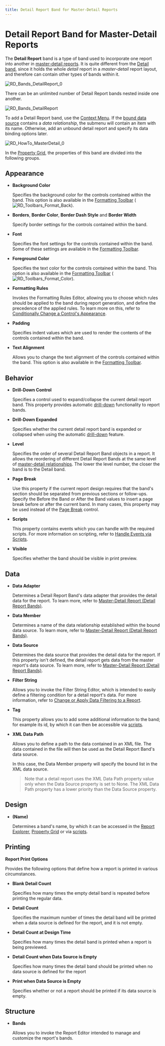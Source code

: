 ```yaml
---
title: Detail Report Band for Master-Detail Reports
---
```

# Detail Report Band for Master-Detail Reports
The **Detail Report** band is a type of band used to incorporate one report into another in [master-detail reports](../../../../../../interface-elements-for-desktop/articles/report-designer/report-designer-for-winforms/create-reports/report-types/master-detail-report-(detail-report-bands).md). It is quite different from the [Detail band](../../../../../../interface-elements-for-desktop/articles/report-designer/report-designer-for-winforms/report-designer-reference/report-bands/detail-band.md), since it holds the whole _detail_ report in a _master-detail_ report layout, and therefore can contain other types of bands within it.

![RD_Bands_DetailReport_0](../../../../../images/Img11147.png)

There can be an unlimited number of Detail Report bands nested inside one another.

![RD_Bands_DetailReport](../../../../../images/Img8601.png)

To add a Detail Report band, use the [Context Menu](../../../../../../interface-elements-for-desktop/articles/report-designer/report-designer-for-winforms/report-designer-reference/report-designer-ui/context-menu.md). If the [bound data source](../../../../../../interface-elements-for-desktop/articles/report-designer/report-designer-for-winforms/create-reports/binding-a-report-to-data.md) contains a _data relationship_, the submenu will contain an item with its name. Otherwise, add an unbound detail report and specify its data binding options later.

![RD_HowTo_MasterDetail_0](../../../../../images/Img8598.png)

In the [Property Grid](../../../../../../interface-elements-for-desktop/articles/report-designer/report-designer-for-winforms/report-designer-reference/report-designer-ui/property-grid.md), the properties of this band are divided into the following groups.

## Appearance
* **Background Color**
	
	Specifies the background color for the controls contained within the band. This option is also available in the [Formatting Toolbar](../../../../../../interface-elements-for-desktop/articles/report-designer/report-designer-for-winforms/report-designer-reference/report-designer-ui/formatting-toolbar.md) (![RD_Toolbars_Format_Back](../../../../../images/Img8441.png)).
* **Borders**, **Border Color**, **Border Dash Style** and **Border Width**
	
	Specify border settings for the controls contained within the band.
* **Font**
	
	Specifies the font settings for the controls contained within the band. Some of these settings are available in the [Formatting Toolbar](../../../../../../interface-elements-for-desktop/articles/report-designer/report-designer-for-winforms/report-designer-reference/report-designer-ui/formatting-toolbar.md).
* **Foreground Color**
	
	Specifies the text color for the controls contained within the band. This option is also available in the [Formatting Toolbar](../../../../../../interface-elements-for-desktop/articles/report-designer/report-designer-for-winforms/report-designer-reference/report-designer-ui/formatting-toolbar.md) (![RD_Toolbars_Format_Color](../../../../../images/Img8440.png)).
* **Formatting Rules**
	
	Invokes the Formatting Rules Editor, allowing you to choose which rules should be applied to the band during report generation, and define the precedence of the applied rules. To learn more on this, refer to [Conditionally Change a Control's Appearance](../../../../../../interface-elements-for-desktop/articles/report-designer/report-designer-for-winforms/create-reports/styles-and-conditional-formatting/conditionally-change-a-controls-appearance.md).
* **Padding**
	
	Specifies indent values which are used to render the contents of the controls contained within the band.
* **Text Alignment**
	
	Allows you to change the text alignment of the controls contained within the band. This option is also available in the [Formatting Toolbar](../../../../../../interface-elements-for-desktop/articles/report-designer/report-designer-for-winforms/report-designer-reference/report-designer-ui/formatting-toolbar.md).

## Behavior
* **Drill-Down Control**
	
	Specifies a control used to expand/collapse the current detail report band. This property provides automatic [drill-down](../../../../../../interface-elements-for-desktop/articles/report-designer/report-designer-for-winforms/create-reports/report-types/drill-down-report.md) functionality to report bands.
* **Drill-Down Expanded**
	
	Specifies whether the current detail report band is expanded or collapsed when using the automatic [drill-down](../../../../../../interface-elements-for-desktop/articles/report-designer/report-designer-for-winforms/create-reports/report-types/drill-down-report.md) feature.
* **Level**
	
	Specifies the order of several Detail Report Band objects in a report. It allows the reordering of different Detail Report Bands at the same level of [master-detail relationships](../../../../../../interface-elements-for-desktop/articles/report-designer/report-designer-for-winforms/create-reports/report-types/master-detail-report-(detail-report-bands).md). The lower the level number, the closer the band is to the Detail band.
* **Page Break**
	
	Use this property if the current report design requires that the band's section should be separated from previous sections or follow-ups. Specify the Before the Band or After the Band values to insert a page break before or after the current band. In many cases, this property may be used instead of the [Page Break](../../../../../../interface-elements-for-desktop/articles/report-designer/report-designer-for-winforms/report-designer-reference/report-controls/page-break.md) control.
* **Scripts**
	
	This property contains events which you can handle with the required scripts. For more information on scripting, refer to [Handle Events via Scripts](../../../../../../interface-elements-for-desktop/articles/report-designer/report-designer-for-winforms/create-reports/miscellaneous/handle-events-via-scripts.md).
* **Visible**
	
	Specifies whether the band should be visible in print preview.

## Data
* **Data Adapter**
	
	Determines a Detail Report Band's data adapter that provides the detail data for the report. To learn more, refer to [Master-Detail Report (Detail Report Bands)](../../../../../../interface-elements-for-desktop/articles/report-designer/report-designer-for-winforms/create-reports/report-types/master-detail-report-(detail-report-bands).md).
* **Data Member**
	
	Determines a name of the data relationship established within the bound data source. To learn more, refer to [Master-Detail Report (Detail Report Bands)](../../../../../../interface-elements-for-desktop/articles/report-designer/report-designer-for-winforms/create-reports/report-types/master-detail-report-(detail-report-bands).md).
* **Data Source**
	
	Determines the data source that provides the detail data for the report. If this property isn't defined, the detail report gets data from the master report's data source. To learn more, refer to [Master-Detail Report (Detail Report Bands)](../../../../../../interface-elements-for-desktop/articles/report-designer/report-designer-for-winforms/create-reports/report-types/master-detail-report-(detail-report-bands).md).
* **Filter String**
	
	Allows you to invoke the Filter String Editor, which is intended to easily define a filtering condition for a detail report's data. For more information, refer to [Change or Apply Data Filtering to a Report](../../../../../../interface-elements-for-desktop/articles/report-designer/report-designer-for-winforms/report-editing-basics/change-or-apply-data-filtering-to-a-report.md).
* **Tag**
	
	This property allows you to add some additional information to the band; for example its id, by which it can then be accessible via [scripts](../../../../../../interface-elements-for-desktop/articles/report-designer/report-designer-for-winforms/create-reports/miscellaneous/handle-events-via-scripts.md).
* **XML Data Path**
	
	Allows you to define a path to the data contained in an XML file. The data contained in the file will then be used as the Detail Report Band's data source.
	
	In this case, the Data Member property will specify the bound list in the XML data source.
	
	> Note that a detail report uses the XML Data Path property value only when the Data Source property is set to None. The XML Data Path property has a lower priority than the Data Source property.

## Design
* **(Name)**
	
	Determines a band's name, by which it can be accessed in the [Report Explorer](../../../../../../interface-elements-for-desktop/articles/report-designer/report-designer-for-winforms/report-designer-reference/report-designer-ui/report-explorer.md), [Property Grid](../../../../../../interface-elements-for-desktop/articles/report-designer/report-designer-for-winforms/report-designer-reference/report-designer-ui/property-grid.md) or via [scripts](../../../../../../interface-elements-for-desktop/articles/report-designer/report-designer-for-winforms/create-reports/miscellaneous/handle-events-via-scripts.md).

## Printing
**Report Print Options**

Provides the following options that define how a report is printed in various circumstances.
* **Blank Detail Count**
	
	Specifies how many times the empty detail band is repeated before printing the regular data.
* **Detail Count**
	
	Specifies the maximum number of times the detail band will be printed when a data source is defined for the report, and it is not empty.
* **Detail Count at Design Time**
	
	Specifies how many times the detail band is printed when a report is being previewed.
* **Detail Count when Data Source is Empty**
	
	Specifies how many times the detail band should be printed when no data source is defined for the report
* **Print when Data Source is Empty**
	
	Specifies whether or not a report should be printed if its data source is empty.

## Structure
* **Bands**
	
	Allows you to invoke the Report Editor intended to manage and customize the report's bands.